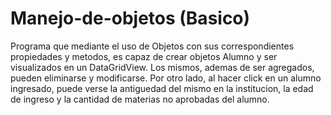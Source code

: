 # Manejo-de-objetos (Basico)

Programa que mediante el uso de Objetos con sus correspondientes propiedades y metodos, 
es capaz de crear objetos Alumno y ser visualizados en un DataGridView. 
Los mismos, ademas de ser agregados, pueden eliminarse y modificarse. 
Por otro lado, al hacer click en un alumno ingresado, puede verse la antiguedad del mismo 
en la institucion, la edad de ingreso y la cantidad de materias no aprobadas del alumno.
